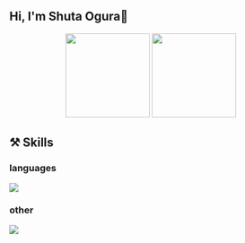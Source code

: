 ## Hi, I'm Shuta Ogura👋
<div align="center">
  <img height="150em" src="https://github-readme-stats.vercel.app/api/top-langs/?username=Shuta-syd&layout=compact&theme=vue-dark">
    <img height="150em" src="https://badge42.vercel.app/api/v2/cl2ofdsby009209jjxabu88cu/stats?cursusId=21&coalitionId=undefined">
 </div>

## ⚒️ Skills
<div align="left">
  <h3>languages</h3>
  <img src="https://skillicons.dev/icons?i=c,html,css,scss"/>
</div>
<div align="left">
  <h3>other</h3>
  <img src="https://skillicons.dev/icons?i=git, bash"/>
</div>
 
